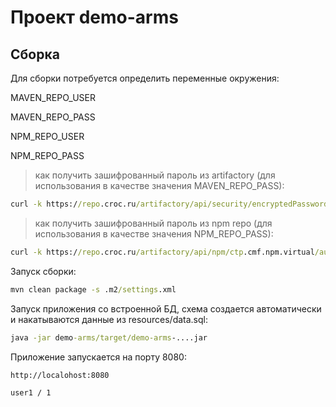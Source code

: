 # Проект demo-arms

## Сборка

Для сборки потребуется определить переменные окружения:

MAVEN_REPO_USER

MAVEN_REPO_PASS

NPM_REPO_USER

NPM_REPO_PASS

> как получить зашифрованный пароль из artifactory (для использования в качестве значения MAVEN_REPO_PASS):
```cmd
curl -k https://repo.croc.ru/artifactory/api/security/encryptedPassword -u <логин в artifactory>
```

> как получить зашифрованный пароль из npm repo (для использования в качестве значения NPM_REPO_PASS):
```cmd
curl -k https://repo.croc.ru/artifactory/api/npm/ctp.cmf.npm.virtual/auth/ctp.cmf -u <логин в artifactory>
```

Запуск сборки:
```cmd
mvn clean package -s .m2/settings.xml
```

Запуск приложения со встроенной БД, схема создается автоматически и накатываются данные из resources/data.sql:
```cmd
java -jar demo-arms/target/demo-arms-....jar
```

Приложение запускается на порту 8080:

```
http://localohost:8080

user1 / 1
```